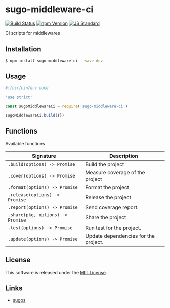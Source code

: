 sugo-middleware-ci
==========

<!---
This file is generated by ape-tmpl. Do not update manually.
--->

<!-- Badge Start -->
<a name="badges"></a>

[![Build Status][bd_travis_com_shield_url]][bd_travis_com_url]
[![npm Version][bd_npm_shield_url]][bd_npm_url]
[![JS Standard][bd_standard_shield_url]][bd_standard_url]

[bd_repo_url]: https://github.com/realglobe-Inc/sugo-middleware-ci
[bd_travis_url]: http://travis-ci.org/realglobe-Inc/sugo-middleware-ci
[bd_travis_shield_url]: http://img.shields.io/travis/realglobe-Inc/sugo-middleware-ci.svg?style=flat
[bd_travis_com_url]: http://travis-ci.com/realglobe-Inc/sugo-middleware-ci
[bd_travis_com_shield_url]: https://api.travis-ci.com/realglobe-Inc/sugo-middleware-ci.svg?token=aeFzCpBZebyaRijpCFmm
[bd_license_url]: https://github.com/realglobe-Inc/sugo-middleware-ci/blob/master/LICENSE
[bd_codeclimate_url]: http://codeclimate.com/github/realglobe-Inc/sugo-middleware-ci
[bd_codeclimate_shield_url]: http://img.shields.io/codeclimate/github/realglobe-Inc/sugo-middleware-ci.svg?style=flat
[bd_codeclimate_coverage_shield_url]: http://img.shields.io/codeclimate/coverage/github/realglobe-Inc/sugo-middleware-ci.svg?style=flat
[bd_gemnasium_url]: https://gemnasium.com/realglobe-Inc/sugo-middleware-ci
[bd_gemnasium_shield_url]: https://gemnasium.com/realglobe-Inc/sugo-middleware-ci.svg
[bd_npm_url]: http://www.npmjs.org/package/sugo-middleware-ci
[bd_npm_shield_url]: http://img.shields.io/npm/v/sugo-middleware-ci.svg?style=flat
[bd_standard_url]: http://standardjs.com/
[bd_standard_shield_url]: https://img.shields.io/badge/code%20style-standard-brightgreen.svg

<!-- Badge End -->


<!-- Description Start -->
<a name="description"></a>

CI scripts for middlewares

<!-- Description End -->


<!-- Overview Start -->
<a name="overview"></a>



<!-- Overview End -->


<!-- Sections Start -->
<a name="sections"></a>

<!-- Section from "doc/guides/01.Installation.md.hbs" Start -->

<a name="section-doc-guides-01-installation-md"></a>
Installation
-----

```bash
$ npm install sugo-middleware-ci --save-dev
```


<!-- Section from "doc/guides/01.Installation.md.hbs" End -->

<!-- Section from "doc/guides/02.Usage.md.hbs" Start -->

<a name="section-doc-guides-02-usage-md"></a>
Usage
---------

```javascript
#!/usr/bin/env node

'use strict'

const sugoMiddlewareCi = require('sugo-middleware-ci')

sugoMiddlewareCi.build({})


```


<!-- Section from "doc/guides/02.Usage.md.hbs" End -->

<!-- Section from "doc/guides/03.Functions.md.hbs" Start -->

<a name="section-doc-guides-03-functions-md"></a>
Functions
---------

Available functions

| Signature | Description |
| ---- | ----------- |
| `.build(options) -> Promise` | Build the project |
| `.cover(options) -> Promise` | Measure coverage of the project |
| `.format(options) -> Promise` | Format the project |
| `.release(options) -> Promise` | Release the project |
| `.report(options) -> Promise` | Send coverage report. |
| `.share(pkg, options) -> Promise` | Share the project |
| `.test(options) -> Promise` | Run test for the project. |
| `.update(options) -> Promise` | Update dependencies for the project. |


<!-- Section from "doc/guides/03.Functions.md.hbs" End -->


<!-- Sections Start -->


<!-- LICENSE Start -->
<a name="license"></a>

License
-------
This software is released under the [MIT License](https://github.com/realglobe-Inc/sugo-middleware-ci/blob/master/LICENSE).

<!-- LICENSE End -->


<!-- Links Start -->
<a name="links"></a>

Links
------

+ [sugos][sugos_url]

[sugos_url]: https://github.com/realglobe-Inc/sugos

<!-- Links End -->
